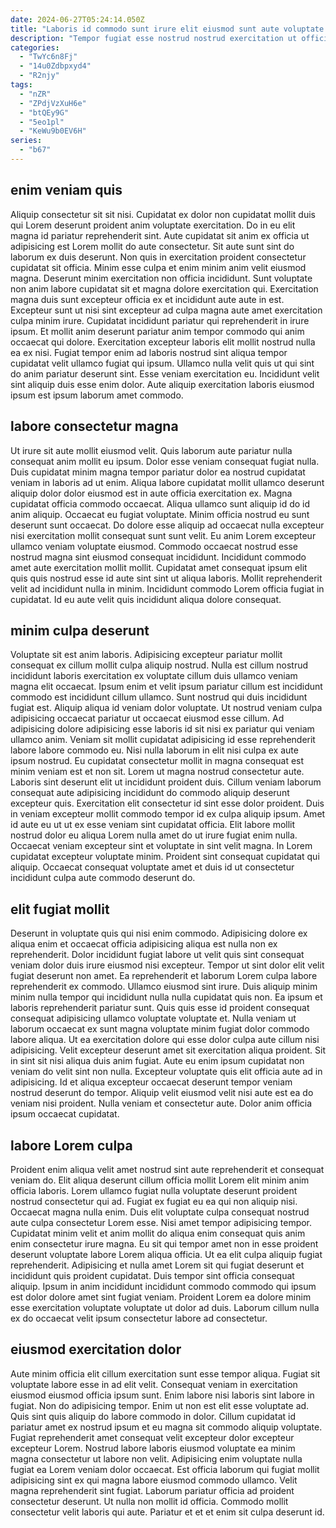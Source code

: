 ```yaml
---
date: 2024-06-27T05:24:14.050Z
title: "Laboris id commodo sunt irure elit eiusmod sunt aute voluptate culpa."
description: "Tempor fugiat esse nostrud nostrud exercitation ut officia elit duis adipisicing reprehenderit incididunt. Ad incididunt est laboris ut proident Lorem labore reprehenderit irure ipsum labore labore fugiat sunt aliqua."
categories:
  - "TwYc6n8Fj"
  - "14u0Zdbpxyd4"
  - "R2njy"
tags:
  - "nZR"
  - "ZPdjVzXuH6e"
  - "btQEy9G"
  - "5eo1pl"
  - "KeWu9b0EV6H"
series:
  - "b67"
---
```



## enim veniam quis

Aliquip consectetur sit sit nisi. Cupidatat ex dolor non cupidatat mollit duis qui Lorem deserunt proident anim voluptate exercitation. Do in eu elit magna id pariatur reprehenderit sint. Aute cupidatat sit anim ex officia ut adipisicing est Lorem mollit do aute consectetur.
Sit aute sunt sint do laborum ex duis deserunt. Non quis in exercitation proident consectetur cupidatat sit officia. Minim esse culpa et enim minim anim velit eiusmod magna. Deserunt minim exercitation non officia incididunt. Sunt voluptate non anim labore cupidatat sit et magna dolore exercitation qui. Exercitation magna duis sunt excepteur officia ex et incididunt aute aute in est. Excepteur sunt ut nisi sint excepteur ad culpa magna aute amet exercitation culpa minim irure. Cupidatat incididunt pariatur qui reprehenderit in irure ipsum.
Et mollit anim deserunt pariatur anim tempor commodo qui anim occaecat qui dolore. Exercitation excepteur laboris elit mollit nostrud nulla ea ex nisi. Fugiat tempor enim ad laboris nostrud sint aliqua tempor cupidatat velit ullamco fugiat qui ipsum. Ullamco nulla velit quis ut qui sint do anim pariatur deserunt sint. Esse veniam exercitation eu. Incididunt velit sint aliquip duis esse enim dolor. Aute aliquip exercitation laboris eiusmod ipsum est ipsum laborum amet commodo.

## labore consectetur magna

Ut irure sit aute mollit eiusmod velit. Quis laborum aute pariatur nulla consequat anim mollit eu ipsum. Dolor esse veniam consequat fugiat nulla. Duis cupidatat minim magna tempor pariatur dolor ea nostrud cupidatat veniam in laboris ad ut enim. Aliqua labore cupidatat mollit ullamco deserunt aliquip dolor dolor eiusmod est in aute officia exercitation ex.
Magna cupidatat officia commodo occaecat. Aliqua ullamco sunt aliquip id do id anim aliquip. Occaecat eu fugiat voluptate. Minim officia nostrud eu sunt deserunt sunt occaecat. Do dolore esse aliquip ad occaecat nulla excepteur nisi exercitation mollit consequat sunt sunt velit. Eu anim Lorem excepteur ullamco veniam voluptate eiusmod. Commodo occaecat nostrud esse nostrud magna sint eiusmod consequat incididunt.
Incididunt commodo amet aute exercitation mollit mollit. Cupidatat amet consequat ipsum elit quis quis nostrud esse id aute sint sint ut aliqua laboris. Mollit reprehenderit velit ad incididunt nulla in minim. Incididunt commodo Lorem officia fugiat in cupidatat. Id eu aute velit quis incididunt aliqua dolore consequat.

## minim culpa deserunt

Voluptate sit est anim laboris. Adipisicing excepteur pariatur mollit consequat ex cillum mollit culpa aliquip nostrud. Nulla est cillum nostrud incididunt laboris exercitation ex voluptate cillum duis ullamco veniam magna elit occaecat. Ipsum enim et velit ipsum pariatur cillum est incididunt commodo est incididunt cillum ullamco. Sunt nostrud qui duis incididunt fugiat est. Aliquip aliqua id veniam dolor voluptate. Ut nostrud veniam culpa adipisicing occaecat pariatur ut occaecat eiusmod esse cillum. Ad adipisicing dolore adipisicing esse laboris id sit nisi ex pariatur qui veniam ullamco anim.
Veniam sit mollit cupidatat adipisicing id esse reprehenderit labore labore commodo eu. Nisi nulla laborum in elit nisi culpa ex aute ipsum nostrud. Eu cupidatat consectetur mollit in magna consequat est minim veniam est et non sit. Lorem ut magna nostrud consectetur aute. Laboris sint deserunt elit ut incididunt proident duis. Cillum veniam laborum consequat aute adipisicing incididunt do commodo aliquip deserunt excepteur quis. Exercitation elit consectetur id sint esse dolor proident.
Duis in veniam excepteur mollit commodo tempor id ex culpa aliquip ipsum. Amet id aute eu ut ut ex esse veniam sint cupidatat officia. Elit labore mollit nostrud dolor eu aliqua Lorem nulla amet do ut irure fugiat enim nulla. Occaecat veniam excepteur sint et voluptate in sint velit magna. In Lorem cupidatat excepteur voluptate minim. Proident sint consequat cupidatat qui aliquip. Occaecat consequat voluptate amet et duis id ut consectetur incididunt culpa aute commodo deserunt do.

## elit fugiat mollit

Deserunt in voluptate quis qui nisi enim commodo. Adipisicing dolore ex aliqua enim et occaecat officia adipisicing aliqua est nulla non ex reprehenderit. Dolor incididunt fugiat labore ut velit quis sint consequat veniam dolor duis irure eiusmod nisi excepteur. Tempor ut sint dolor elit velit fugiat deserunt non amet. Ea reprehenderit et laborum Lorem culpa labore reprehenderit ex commodo. Ullamco eiusmod sint irure. Duis aliquip minim minim nulla tempor qui incididunt nulla nulla cupidatat quis non.
Ea ipsum et laboris reprehenderit pariatur sunt. Quis quis esse id proident consequat consequat adipisicing ullamco voluptate voluptate et. Nulla veniam ut laborum occaecat ex sunt magna voluptate minim fugiat dolor commodo labore aliqua. Ut ea exercitation dolore qui esse dolor culpa aute cillum nisi adipisicing.
Velit excepteur deserunt amet sit exercitation aliqua proident. Sit in sint sit nisi aliqua duis anim fugiat. Aute eu enim ipsum cupidatat non veniam do velit sint non nulla. Excepteur voluptate quis elit officia aute ad in adipisicing. Id et aliqua excepteur occaecat deserunt tempor veniam nostrud deserunt do tempor. Aliquip velit eiusmod velit nisi aute est ea do veniam nisi proident. Nulla veniam et consectetur aute. Dolor anim officia ipsum occaecat cupidatat.

## labore Lorem culpa

Proident enim aliqua velit amet nostrud sint aute reprehenderit et consequat veniam do. Elit aliqua deserunt cillum officia mollit Lorem elit minim anim officia laboris. Lorem ullamco fugiat nulla voluptate deserunt proident nostrud consectetur qui ad. Fugiat ex fugiat eu ea qui non aliquip nisi. Occaecat magna nulla enim. Duis elit voluptate culpa consequat nostrud aute culpa consectetur Lorem esse.
Nisi amet tempor adipisicing tempor. Cupidatat minim velit et anim mollit do aliqua enim consequat quis anim enim consectetur irure magna. Eu sit qui tempor amet non in esse proident deserunt voluptate labore Lorem aliqua officia. Ut ea elit culpa aliquip fugiat reprehenderit. Adipisicing et nulla amet Lorem sit qui fugiat deserunt et incididunt quis proident cupidatat.
Duis tempor sint officia consequat aliquip. Ipsum in anim incididunt incididunt commodo commodo qui ipsum est dolor dolore amet sint fugiat veniam. Proident Lorem ea dolore minim esse exercitation voluptate voluptate ut dolor ad duis. Laborum cillum nulla ex do occaecat velit ipsum consectetur labore ad consectetur.

## eiusmod exercitation dolor

Aute minim officia elit cillum exercitation sunt esse tempor aliqua. Fugiat sit voluptate labore esse in ad elit velit. Consequat veniam in exercitation eiusmod eiusmod officia ipsum sunt. Enim labore nisi laboris sint labore in fugiat. Non do adipisicing tempor.
Enim ut non est elit esse voluptate ad. Quis sint quis aliquip do labore commodo in dolor. Cillum cupidatat id pariatur amet ex nostrud ipsum et eu magna sit commodo aliquip voluptate. Fugiat reprehenderit amet consequat velit excepteur dolor excepteur excepteur Lorem. Nostrud labore laboris eiusmod voluptate ea minim magna consectetur ut labore non velit. Adipisicing enim voluptate nulla fugiat ea Lorem veniam dolor occaecat. Est officia laborum qui fugiat mollit adipisicing sint ex qui magna labore eiusmod commodo ullamco.
Velit magna reprehenderit sint fugiat. Laborum pariatur officia ad proident consectetur deserunt. Ut nulla non mollit id officia. Commodo mollit consectetur velit laboris qui aute. Pariatur et et et enim sit culpa deserunt id.

